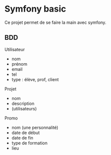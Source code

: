 # Symfony basic

Ce projet permet de se faire la main avec symfony.

## BDD

Utilisateur
- nom
- prénom
- email
- tel
- type : élève, prof, client

Projet
- nom
- description
- (utilisateurs)

Promo
- nom (une personnalité)
- date de début
- date de fin
- type de formation
- lieu
